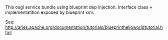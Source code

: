 This osgi service bundle using blueprint dep injection. 
Interface class + implementatition exposed by blueprint xml.

See: 
http://aries.apache.org/documentation/tutorials/blueprinthelloworldtutorial.html